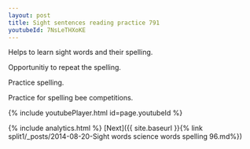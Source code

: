 ```yaml
---
layout: post
title: Sight sentences reading practice 791
youtubeId: 7NsLeTHXoKE
---
```

 
 
Helps to learn sight words and their spelling.

Opportunitiy to repeat the spelling. 

Practice spelling. 
 
Practice for spelling bee competitions. 
 
{% include youtubePlayer.html id=page.youtubeId %}
 
 
{% include analytics.html %} 
[Next]({{ site.baseurl }}{% link  split1/_posts/2014-08-20-Sight words science words spelling 96.md%})
 
